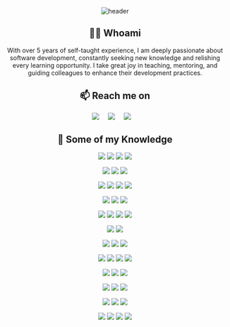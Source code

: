 <div align="center">
  <img src="https://github.com/tinezmatias/tinezmatias/raw/main/assets/banner.gif" alt="header"/>
</div>

<h2 align="center"> 👨‍💻 Whoami</h2>
<p align="center">
    With over 5 years of self-taught experience, I am deeply passionate about software development, constantly seeking new knowledge and relishing every learning opportunity. I take great joy in teaching, mentoring, and guiding colleagues to enhance their development practices.
</p>

<h2 align="center">📫 Reach me on</h2>
<p align="center">
  <a target="_blank"href="https://www.linkedin.com/in/mm-martinez/"><img src="https://img.shields.io/badge/linkedin-%230077B5.svg?&style=for-the-badge&logo=linkedin&logoColor=white" /></a>&nbsp;&nbsp;&nbsp;&nbsp;
  <a target="_blank"href="https://tinezmatias.dev"><img src="https://img.shields.io/badge/tinezmatias.dev-%23ffffff.svg?&style=for-the-badge" /></a>&nbsp;&nbsp;&nbsp;&nbsp;
  <a href="mailto:tinezmatias@gmail.com?subject=Hello%20Ileri,%20From%20Github"><img src="https://img.shields.io/badge/gmail-%23D14836.svg?&style=for-the-badge&logo=gmail&logoColor=white" /></a>&nbsp;&nbsp;&nbsp;&nbsp;
</p>

<h2 align="center"> 🔭 Some of my Knowledge</h2>

<p align="center">
  <!-- JavaScript -->
  <img
    src="https://img.shields.io/badge/JavaScript-%230A0A0A.svg?&style=for-the-badge&logo=javascript&logoColor=F7DF1E"
  />
  <!-- HTML5 -->
  <img
    src="https://img.shields.io/badge/html5-%230A0A0A.svg?&style=for-the-badge&logo=html5&logoColor=E34F26"
  />
  <!-- CSS3 -->
  <img
    src="https://img.shields.io/badge/css3-%230A0A0A.svg?&style=for-the-badge&logo=css3&logoColor=1572B6"
  />
  <!-- Typescript-->
  <img
    src="https://img.shields.io/badge/Typescript-%233178C6.svg?&style=for-the-badge&logo=typescript&logoColor=white"
  />
</p>

<p align="center">
  <!-- React.js -->
  <img
    src="https://img.shields.io/badge/React.js-%230364d4.svg?&style=for-the-badge&logo=react&logoColor=white"
  />
  <!-- Next.js -->
  <img
    src="https://img.shields.io/badge/next.js-%23000000.svg?&style=for-the-badge&logo=next.js&logoColor=white"
  />
  <!-- Storybook -->
  <img
    src="https://img.shields.io/badge/-Storybook-FF4785?style=for-the-badge&logo=storybook&logoColor=white"
  />
</p>

<p align="center">
  <!-- Radix UI -->
  <img
    src="https://img.shields.io/badge/Radix UI-%231d2024.svg?&style=for-the-badge&logo=radixui&logoColor=white"
  />
  <!-- Tailwind CSS -->
  <img
    src="https://img.shields.io/badge/Tailwind CSS-%2338bdf8.svg?&style=for-the-badge&logo=tailwindcss&logoColor=white"
  />
  <!-- Shadcn UI -->
  <img
    src="https://img.shields.io/badge/Shadcn UI-%23000000.svg?&style=for-the-badge&logoColor=white"
  />
  <!-- Material UI-->
  <img
    src="https://img.shields.io/badge/MUI-%23447FC5.svg?&style=for-the-badge&logo=mui&logoColor=white"
  />
</p>

<p align="center">
  <!-- Expo -->
  <img
    src="https://img.shields.io/badge/expo-1C1E24?style=for-the-badge&logo=expo&logoColor=#D04A37"
  />
  <!-- Flutter -->
  <img
    src="https://img.shields.io/badge/Flutter-%2302569B.svg?style=for-the-badge&logo=Flutter&logoColor=white"
  />
  <!-- React Native -->
  <img
    src="https://img.shields.io/badge/react_native-%2320232a.svg?style=for-the-badge&logo=react&logoColor=%2361DAFB"
  />
</p>

<p align="center">
  <!-- NestJS -->
  <img
    src="https://img.shields.io/badge/nestjs-%23E0234E.svg?style=for-the-badge&logo=nestjs&logoColor=white"
  />
  <!-- NodeJS -->
  <img
    src="https://img.shields.io/badge/node.js-6DA55F?style=for-the-badge&logo=node.js&logoColor=white"
  />
  <!-- tRPC -->
  <img
    src="https://img.shields.io/badge/tRPC-%232596BE.svg?style=for-the-badge&logo=tRPC&logoColor=white"
  />
  <!-- GraphQL -->
  <img
    src="https://img.shields.io/badge/-GraphQL-E10098?style=for-the-badge&logo=graphql&logoColor=white"
  />
</p>

<p align="center">
  <!-- Nx -->
  <img
    src="https://img.shields.io/badge/nx-143055?style=for-the-badge&logo=nx&logoColor=white"
  />
  <!-- PNPM -->
  <img
    src="https://img.shields.io/badge/pnpm-%234a4a4a.svg?style=for-the-badge&logo=pnpm&logoColor=f69220"
  />
</p>

<p align="center">
  <!-- Testing-Library -->
  <img
    src="https://img.shields.io/badge/-TestingLibrary-%23E33332?style=for-the-badge&logo=testing-library&logoColor=white"
  />
  <!-- Jest -->
  <img
    src="https://img.shields.io/badge/-jest-%23C21325?style=for-the-badge&logo=jest&logoColor=white"
  />
  <!-- cypress -->
  <img
    src="https://img.shields.io/badge/-cypress-%23E5E5E5?style=for-the-badge&logo=cypress&logoColor=058a5e"
  />
</p>

<p align="center">
  <!-- Prisma -->
  <img
    src="https://img.shields.io/badge/Prisma-%23283141?style=for-the-badge&logo=Prisma&logoColor=white"
  />
  <!-- React Query -->
  <img
    src="https://img.shields.io/badge/React Query-%23ef4444.svg?&style=for-the-badge&logo=react query&logoColor=white"
  />
  <!-- Clerk -->
  <img
    src="https://img.shields.io/badge/Clerk-%236c47ff.svg?&style=for-the-badge&logo=clerk&logoColor=white"
  />
  <!-- Git -->
  <img
    src="https://img.shields.io/badge/Git-%23F05032.svg?&style=for-the-badge&logo=git&logoColor=white"
  />
</p>

<p align="center">
  <!-- Postgress -->
  <img
    src="https://img.shields.io/badge/postgres-%23316192.svg?style=for-the-badge&logo=postgresql&logoColor=white"
  />
  <!-- MSSQL -->
  <img
    src="https://img.shields.io/badge/Microsoft%20SQL%20Server-CC2927?style=for-the-badge&logo=microsoft%20sql%20server&logoColor=white"
  />
  <!-- MONGODB -->
  <img
    src="https://img.shields.io/badge/MongoDB-%234ea94b.svg?style=for-the-badge&logo=mongodb&logoColor=white"
  />
</p>

<p align="center">
  <!-- Planetscale -->
  <img
    src="https://img.shields.io/badge/planetscale-%23000000.svg?style=for-the-badge&logo=planetscale&logoColor=white"
  />
  <!-- Redis -->
  <img
    src="https://img.shields.io/badge/redis-%23DD0031.svg?style=for-the-badge&logo=redis&logoColor=white"
  />
  <!-- Supabase -->
  <img
    src="https://img.shields.io/badge/Supabase-3ECF8E?style=for-the-badge&logo=supabase&logoColor=white"
  />
</p>

<p align="center">
  <!-- GH Actions -->
  <img
    src="https://img.shields.io/badge/github%20actions-%232671E5.svg?style=for-the-badge&logo=githubactions&logoColor=white"
  />
  <!-- Docker -->
  <img
    src="https://img.shields.io/badge/docker-%230db7ed.svg?style=for-the-badge&logo=docker&logoColor=white"
  />
  <!-- DigitalOcean -->
  <img
    src="https://img.shields.io/badge/DigitalOcean-%230167ff.svg?style=for-the-badge&logo=digitalOcean&logoColor=white"
  />
</p>

<p align="center">
  <!-- Google Cloud -->
  <img
    src="https://img.shields.io/badge/GoogleCloud-%234285F4.svg?style=for-the-badge&logo=google-cloud&logoColor=white"
  />
  <!-- Firebase -->
  <img
    src="https://img.shields.io/badge/firebase-%23039BE5.svg?style=for-the-badge&logo=firebase"
  />
  <!-- AWS -->
  <img
    src="https://img.shields.io/badge/AWS-%23FF9900.svg?style=for-the-badge&logo=amazon-aws&logoColor=white"
  />
  <!-- Vercel -->
  <img
    src="https://img.shields.io/badge/Vercel-%23000000.svg?&style=for-the-badge&logo=vercel&logoColor=white"
  />
</p>
